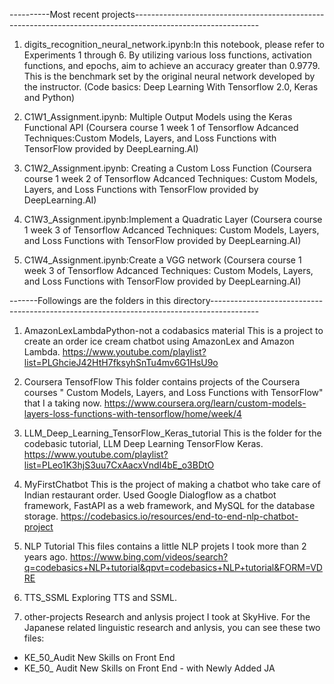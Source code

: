 ----------Most recent projects-------------------------------------------------------------------------------------------------------------

1. digits_recognition_neural_network.ipynb:In this notebook, please refer to Experiments 1 through 6. By utilizing various loss functions, activation functions, and epochs, 
aim to achieve an accuracy greater than 0.9779. This is the benchmark set by the original neural network developed by the instructor.
(Code basics: Deep Learning With Tensorflow 2.0, Keras and Python)


2. C1W1_Assignment.ipynb:
Multiple Output Models using the Keras Functional API
(Coursera course 1 week 1 of Tensorflow Adcanced Techniques:Custom Models, Layers, and Loss Functions with TensorFlow provided by DeepLearning.AI)

3. C1W2_Assignment.ipynb:
Creating a Custom Loss Function
(Coursera course 1 week 2 of Tensorflow Adcanced Techniques: Custom Models, Layers, and Loss Functions with TensorFlow provided by DeepLearning.AI)

4. C1W3_Assignment.ipynb:Implement a Quadratic Layer
(Coursera course 1 week 3 of Tensorflow Adcanced Techniques: Custom Models, Layers, and Loss Functions with TensorFlow provided by DeepLearning.AI)

5. C1W4_Assignment.ipynb:Create a VGG network
(Coursera course 1 week 3 of Tensorflow Adcanced Techniques: Custom Models, Layers, and Loss Functions with TensorFlow provided by DeepLearning.AI)


-------Followings are the folders in this directory------------------------------------------------------------------------------------------

1. AmazonLexLambdaPython-not a codabasics material
This is a project to create an order ice cream chatbot using AmazonLex and Amazon Lambda. 
https://www.youtube.com/playlist?list=PLGhcieJ42HtH7fksyhSnTu4mv6G1HsU9o

2. Coursera TensofFlow
This folder contains projects of the Coursera courses " Custom Models, Layers, and Loss Functions with TensorFlow" that I a taking now.
https://www.coursera.org/learn/custom-models-layers-loss-functions-with-tensorflow/home/week/4

3. LLM_Deep_Learning_TensorFlow_Keras_tutorial
This is the folder for the codebasic tutorial, LLM Deep Learning TensorFlow Keras.
https://www.youtube.com/playlist?list=PLeo1K3hjS3uu7CxAacxVndI4bE_o3BDtO

4. MyFirstChatbot
This is the project of making a chatbot who take care of Indian restaurant order. Used Google Dialogflow as a chatbot framework, FastAPI as a web framework, and MySQL for the database storage. 
https://codebasics.io/resources/end-to-end-nlp-chatbot-project

5. NLP Tutorial
This files contains a little NLP projets I took more than 2 years ago.
https://www.bing.com/videos/search?q=codebasics+NLP+tutorial&qpvt=codebasics+NLP+tutorial&FORM=VDRE

6. TTS_SSML
Exploring TTS and SSML.

7. other-projects
Research and anlysis project I took at SkyHive. For the Japanese related linguistic research and anlysis, you can see these two files:
- KE_50_Audit New Skills on Front End
- KE_50_ Audit New Skills on Front End - with Newly Added JA



